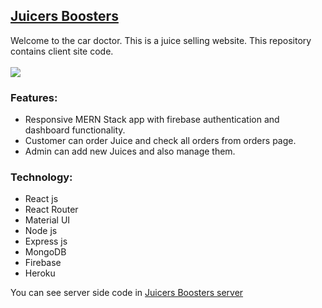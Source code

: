 ## [Juicers Boosters](https://juicers-boosters.web.app/)
Welcome to the car doctor. This is a juice selling website. This repository contains client site code.
<br/>
<br/>
<img src="https://i.ibb.co/54dQGmw/juicersboosters.png" />

### Features:
- Responsive MERN Stack app with firebase authentication and dashboard functionality.
- Customer can order Juice and check all orders from orders page.
-	Admin can add new Juices and also manage them.


### Technology:
- React js
- React Router
- Material UI
- Node js
- Express js
- MongoDB
- Firebase 
- Heroku


You can see server side code in [Juicers Boosters server](https://github.com/dvlprAlamin/juicers-boosters-server)
